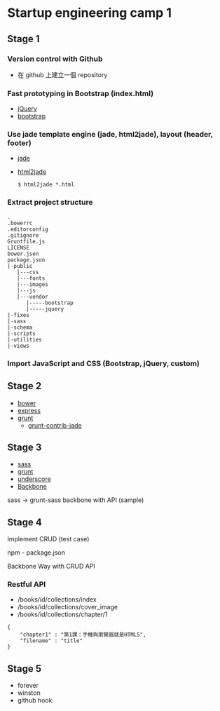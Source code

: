 # Startup engineering camp 1

## Stage 1 

### Version control with Github

- 在 github 上建立一個 repository

### Fast prototyping in Bootstrap (index.html)

- [jQuery](http://jquery.com)
- [bootstrap](http://getbootstrap.com/)

### Use jade template engine (jade, html2jade), layout (header, footer)

- [jade](http://jade-lang.com/)
- [html2jade](https://github.com/donpark/html2jade)

	```
	$ html2jade *.html
	```

### Extract project structure

```
.
.bowerrc
.editorconfig
.gitignore
Gruntfile.js
LICENSE
bower.json
package.json
|-public
   |---css
   |---fonts
   |---images
   |---js
   |---vendor
      |-----bootstrap
      |-----jquery
|-fixes
|-sass
|-schema
|-scripts
|-utilities
|-views
```

### Import JavaScript and CSS (Bootstrap, jQuery, custom)

## Stage 2 

- [bower](http://bower.io)
- [express](http://expressjs.com/)
- [grunt](http://gruntjs.com)
	- [grunt-contrib-jade](https://github.com/gruntjs/grunt-contrib-jade)

## Stage 3

- [sass](http://sass-lang.com/)
- [grunt](http://gruntjs.com)
- [underscore](underscorejs.org)
- [Backbone](http://backbonejs.org/)

sass -> grunt-sass
backbone with API (sample)

## Stage 4

Implement CRUD (test case)

npm - package.json

Backbone Way with CRUD API 

### Restful API

- /books/id/collections/index
- /books/id/collections/cover_image
- /books/id/collections/chapter/1

```
{
 	"chapter1" : "第1課：手機與瀏覽器就是HTML5",
 	"filename" : "title"
}
```


## Stage 5

- forever
- winston
- github hook



